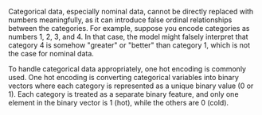 Categorical data, especially nominal data, cannot be directly replaced with numbers meaningfully, 
as it can introduce false ordinal relationships between the categories. For example, 
suppose you encode categories as numbers 1, 2, 3, and 4. In that case, the model might falsely interpret 
that category 4 is somehow "greater" or "better" than category 1, which is not the case for nominal data.

To handle categorical data appropriately, one hot encoding is commonly used.
One hot encoding is converting categorical variables into binary vectors where each category 
is represented as a unique binary value (0 or 1). Each category is treated as a separate binary feature,
and only one element in the binary vector is 1 (hot), while the others are 0 (cold).

